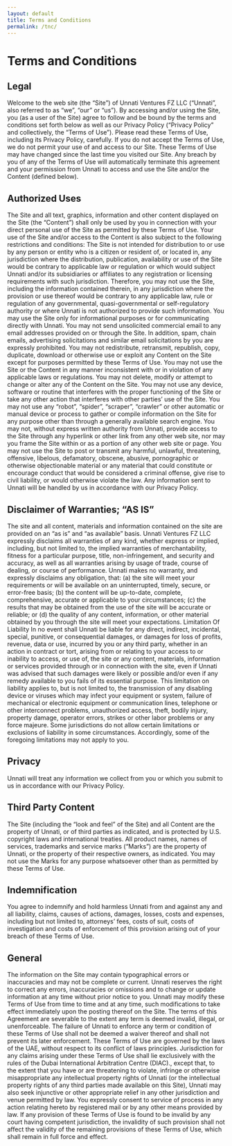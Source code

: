```yaml
---
layout: default
title: Terms and Conditions
permalink: /tnc/
---
```




# Terms and Conditions
## Legal
Welcome to the web site (the “Site”) of Unnati Ventures FZ LLC (“Unnati”, also referred to as “we”, “our” or “us”). By accessing and/or using the Site, you (as a user of the Site) agree to follow and be bound by the terms and conditions set forth below as well as our Privacy Policy (“Privacy Policy” and collectively, the “Terms of Use”). Please read these Terms of Use, including its Privacy Policy, carefully. If you do not accept the Terms of Use, we do not permit your use of and access to our Site. These Terms of Use may have changed since the last time you visited our Site. Any breach by you of any of the Terms of Use will automatically terminate this agreement and your permission from Unnati to access and use the Site and/or the Content (defined below).

## Authorized Uses
The Site and all text, graphics, information and other content displayed on the Site (the “Content”) shall only be used by you in connection with your direct personal use of the Site as permitted by these Terms of Use. Your use of the Site and/or access to the Content is also subject to the following restrictions and conditions:
The Site is not intended for distribution to or use by any person or entity who is a citizen or resident of, or located in, any jurisdiction where the distribution, publication, availability or use of the Site would be contrary to applicable law or regulation or which would subject Unnati and/or its subsidiaries or affiliates to any registration or licensing requirements with such jurisdiction. Therefore, you may not use the Site, including the information contained therein, in any jurisdiction where the provision or use thereof would be contrary to any applicable law, rule or regulation of any governmental, quasi-governmental or self-regulatory authority or where Unnati is not authorized to provide such information.
You may use the Site only for informational purposes or for communicating directly with Unnati.
You may not send unsolicited commercial email to any email addresses provided on or through the Site. In addition, spam, chain emails, advertising solicitations and similar email solicitations by you are expressly prohibited.
You may not redistribute, retransmit, republish, copy, duplicate, download or otherwise use or exploit any Content on the Site except for purposes permitted by these Terms of Use.
You may not use the Site or the Content in any manner inconsistent with or in violation of any applicable laws or regulations.
You may not delete, modify or attempt to change or alter any of the Content on the Site.
You may not use any device, software or routine that interferes with the proper functioning of the Site or take any other action that interferes with other parties’ use of the Site.
You may not use any “robot”, “spider”, “scraper”, “crawler” or other automatic or manual device or process to gather or compile information on the Site for any purpose other than through a generally available search engine.
You may not, without express written authority from Unnati, provide access to the Site through any hyperlink or other link from any other web site, nor may you frame the Site within or as a portion of any other web site or page.
You may not use the Site to post or transmit any harmful, unlawful, threatening, offensive, libelous, defamatory, obscene, abusive, pornographic or otherwise objectionable material or any material that could constitute or encourage conduct that would be considered a criminal offense, give rise to civil liability, or would otherwise violate the law.
Any information sent to Unnati will be handled by us in accordance with our Privacy Policy.

## Disclaimer of Warranties; “AS IS”
The site and all content, materials and information contained on the site are provided on an “as is” and “as available” basis. Unnati Ventures FZ LLC expressly disclaims all warranties of any kind, whether express or implied, including, but not limited to, the implied warranties of merchantability, fitness for a particular purpose, title, non-infringement, and security and accuracy, as well as all warranties arising by usage of trade, course of dealing, or course of performance. Unnati makes no warranty, and expressly disclaims any obligation, that: (a) the site will meet your requirements or will be available on an uninterrupted, timely, secure, or error-free basis; (b) the content will be up-to-date, complete, comprehensive, accurate or applicable to your circumstances; (c) the results that may be obtained from the use of the site will be accurate or reliable; or (d) the quality of any content, information, or other material obtained by you through the site will meet your expectations.
Limitation Of Liability
In no event shall Unnati be liable for any direct, indirect, incidental, special, punitive, or consequential damages, or damages for loss of profits, revenue, data or use, incurred by you or any third party, whether in an action in contract or tort, arising from or relating to your access to or inability to access, or use of, the site or any content, materials, information or services provided through or in connection with the site, even if Unnati was advised that such damages were likely or possible and/or even if any remedy available to you fails of its essential purpose. This limitation on liability applies to, but is not limited to, the transmission of any disabling device or viruses which may infect your equipment or system, failure of mechanical or electronic equipment or communication lines, telephone or other interconnect problems, unauthorized access, theft, bodily injury, property damage, operator errors, strikes or other labor problems or any force majeure. Some jurisdictions do not allow certain limitations or exclusions of liability in some circumstances. Accordingly, some of the foregoing limitations may not apply to you.

## Privacy
Unnati will treat any information we collect from you or which you submit to us in accordance with our Privacy Policy.

## Third Party Content
The Site (including the “look and feel” of the Site) and all Content are the property of Unnati, or of third parties as indicated, and is protected by U.S. copyright laws and international treaties. All product names, names of services, trademarks and service marks (“Marks”) are the property of Unnati, or the property of their respective owners, as indicated. You may not use the Marks for any purpose whatsoever other than as permitted by these Terms of Use.

## Indemnification
You agree to indemnify and hold harmless Unnati from and against any and all liability, claims, causes of actions, damages, losses, costs and expenses, including but not limited to, attorneys’ fees, costs of suit, costs of investigation and costs of enforcement of this provision arising out of your breach of these Terms of Use.

## General
The information on the Site may contain typographical errors or inaccuracies and may not be complete or current. Unnati reserves the right to correct any errors, inaccuracies or omissions and to change or update information at any time without prior notice to you.
Unnati may modify these Terms of Use from time to time and at any time, such modifications to take effect immediately upon the posting thereof on the Site. The terms of this Agreement are severable to the extent any term is deemed invalid, illegal, or unenforceable.
The failure of Unnati to enforce any term or condition of these Terms of Use shall not be deemed a waiver thereof and shall not prevent its later enforcement.
These Terms of Use are governed by the laws of the UAE, without respect to its conflict of laws principles. Jurisdiction for any claims arising under these Terms of Use shall lie exclusively with the rules of the Dubai International Arbitration Centre (DIAC)., except that, to the extent that you have or are threatening to violate, infringe or otherwise misappropriate any intellectual property rights of Unnati (or the intellectual property rights of any third parties made available on this Site), Unnati may also seek injunctive or other appropriate relief in any other jurisdiction and venue permitted by law. You expressly consent to service of process in any action relating hereto by registered mail or by any other means provided by law. If any provision of these Terms of Use is found to be invalid by any court having competent jurisdiction, the invalidity of such provision shall not affect the validity of the remaining provisions of these Terms of Use, which shall remain in full force and effect.

